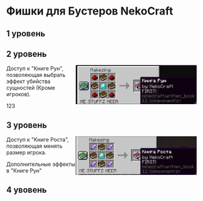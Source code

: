 # Фишки для Бустеров NekoCraft

## 1 уровень

## 2 уровень
<img align="right" src="https://github.com/Marvefect/NekoCraftBoosty/blob/main/resources/craft2.jpg?raw=true" alt="" width="320" />
Доступ к "Книге Рун", позволяющая выбрать эффект убийства сущностей (Кроме игроков).

123
## 3 уровень
<img align="right" src="https://github.com/Marvefect/NekoCraftBoosty/blob/main/resources/craft1.jpg?raw=true" alt="" width="320" />
Доступ к "Книге Роста", позволяющая менять размер игрока.

Дополнительные эффекты в "Книге Рун"
## 4 увовень
